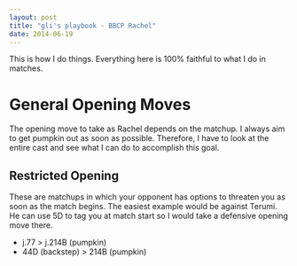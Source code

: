 ```yaml
---
layout: post
title: "gli's playbook - BBCP Rachel"
date: 2014-06-19
---
```


This is how I do things. Everything here is 100% faithful to what I do
in matches.

General Opening Moves
=====================

The opening move to take as Rachel depends on the matchup. I always aim
to get pumpkin out as soon as possible. Therefore, I have to look at the
entire cast and see what I can do to accomplish this goal.

Restricted Opening
------------------
These are matchups in which your opponent has options to threaten you as
soon as the match begins. The easiest example would be against Terumi. 
He can use 5D to tag you at match start so I would take a defensive opening
move there.

- j.77 > j.214B (pumpkin)
- 44D (backstep) > 214B (pumpkin)


